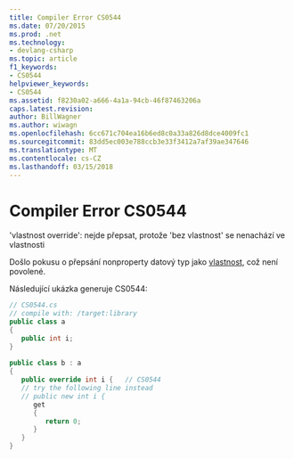 ```yaml
---
title: Compiler Error CS0544
ms.date: 07/20/2015
ms.prod: .net
ms.technology:
- devlang-csharp
ms.topic: article
f1_keywords:
- CS0544
helpviewer_keywords:
- CS0544
ms.assetid: f8230a02-a666-4a1a-94cb-46f87463206a
caps.latest.revision: 
author: BillWagner
ms.author: wiwagn
ms.openlocfilehash: 6cc671c704ea16b6ed8c0a33a826d8dce4009fc1
ms.sourcegitcommit: 83dd5ec003e788ccb3e33f3412a7af39ae347646
ms.translationtype: MT
ms.contentlocale: cs-CZ
ms.lasthandoff: 03/15/2018
---
```

# <a name="compiler-error-cs0544"></a>Compiler Error CS0544
'vlastnost override': nejde přepsat, protože 'bez vlastnost' se nenachází ve vlastnosti  
  
 Došlo pokusu o přepsání nonproperty datový typ jako [vlastnost](../../csharp/programming-guide/classes-and-structs/properties.md), což není povolené.  
  
 Následující ukázka generuje CS0544:  
  
```csharp  
// CS0544.cs  
// compile with: /target:library  
public class a  
{  
   public int i;  
}  
  
public class b : a  
{  
   public override int i {   // CS0544  
   // try the following line instead  
   // public new int i {  
      get  
      {  
         return 0;  
      }  
   }  
}  
```
